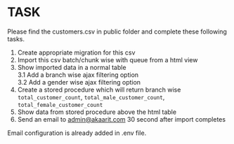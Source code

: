 # TASK

Please find the customers.csv in public folder and complete these following tasks.  
1. Create appropriate migration for this csv
2. Import this csv batch/chunk wise with queue from a html view
3. Show imported data in a normal table  
3.1 Add a branch wise ajax filtering option  
3.2 Add a gender wise ajax filtering option
4. Create a stored procedure which will return branch wise `total_customer_count`, `total_male_customer_count`, `total_female_customer_count`
5. Show data from stored procedure above the html table
6. Send an email to admin@akaarit.com 30 second after import completes

Email configuration is already added in .env file.